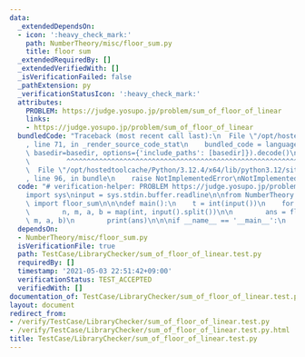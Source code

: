 ```yaml
---
data:
  _extendedDependsOn:
  - icon: ':heavy_check_mark:'
    path: NumberTheory/misc/floor_sum.py
    title: floor sum
  _extendedRequiredBy: []
  _extendedVerifiedWith: []
  _isVerificationFailed: false
  _pathExtension: py
  _verificationStatusIcon: ':heavy_check_mark:'
  attributes:
    PROBLEM: https://judge.yosupo.jp/problem/sum_of_floor_of_linear
    links:
    - https://judge.yosupo.jp/problem/sum_of_floor_of_linear
  bundledCode: "Traceback (most recent call last):\n  File \"/opt/hostedtoolcache/Python/3.12.4/x64/lib/python3.12/site-packages/onlinejudge_verify/documentation/build.py\"\
    , line 71, in _render_source_code_stat\n    bundled_code = language.bundle(stat.path,\
    \ basedir=basedir, options={'include_paths': [basedir]}).decode()\n          \
    \         ^^^^^^^^^^^^^^^^^^^^^^^^^^^^^^^^^^^^^^^^^^^^^^^^^^^^^^^^^^^^^^^^^^^^^^^^^^^^^^^^^\n\
    \  File \"/opt/hostedtoolcache/Python/3.12.4/x64/lib/python3.12/site-packages/onlinejudge_verify/languages/python.py\"\
    , line 96, in bundle\n    raise NotImplementedError\nNotImplementedError\n"
  code: "# verification-helper: PROBLEM https://judge.yosupo.jp/problem/sum_of_floor_of_linear\n\
    import sys\ninput = sys.stdin.buffer.readline\n\nfrom NumberTheory.misc.floor_sum\
    \ import floor_sum\n\n\ndef main():\n    t = int(input())\n    for _ in range(t):\n\
    \        n, m, a, b = map(int, input().split())\n\n        ans = floor_sum(n,\
    \ m, a, b)\n        print(ans)\n\n\nif __name__ == '__main__':\n    main()\n"
  dependsOn:
  - NumberTheory/misc/floor_sum.py
  isVerificationFile: true
  path: TestCase/LibraryChecker/sum_of_floor_of_linear.test.py
  requiredBy: []
  timestamp: '2021-05-03 22:51:42+09:00'
  verificationStatus: TEST_ACCEPTED
  verifiedWith: []
documentation_of: TestCase/LibraryChecker/sum_of_floor_of_linear.test.py
layout: document
redirect_from:
- /verify/TestCase/LibraryChecker/sum_of_floor_of_linear.test.py
- /verify/TestCase/LibraryChecker/sum_of_floor_of_linear.test.py.html
title: TestCase/LibraryChecker/sum_of_floor_of_linear.test.py
---
```

